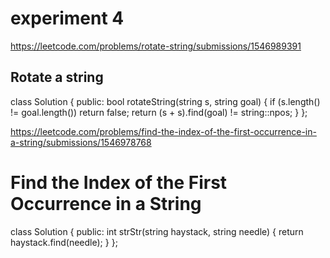 # experiment 4

https://leetcode.com/problems/rotate-string/submissions/1546989391
## Rotate a string 

class Solution {
public:
    bool rotateString(string s, string goal) {
        if (s.length() != goal.length()) return false;
        return (s + s).find(goal) != string::npos;
    }
};



https://leetcode.com/problems/find-the-index-of-the-first-occurrence-in-a-string/submissions/1546978768
# Find the Index of the First Occurrence in a String
class Solution {
public:
int strStr(string haystack, string needle) {
return haystack.find(needle);
}
};
